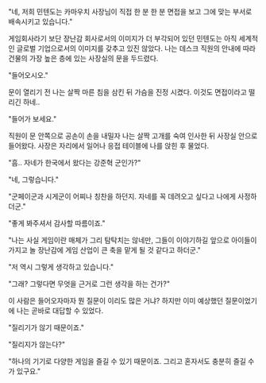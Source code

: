 "네, 저희 민텐도는 카마우치 사장님이 직접 한 분 한 분 면접을 보고 그에 맞는 부서로 배속시키고 있습니다."

게임회사라기 보단 장난감 회사로서의 이미지가 더 부각되어 있던 민텐도는 아직 세계적인 글로벌 기업으로서의 이미지를 갖추고 있진 않았다. 나는 데스크 직원의 안내에 따라 건물의 가장 높은 층에 있는 사장실의 문을 두드렸다.

"들어오시오."

문이 열리기 전 나는 살짝 마른 침을 삼킨 뒤 가슴을 진정 시켰다. 이것도 면접이라고 떨리긴 하네..

"들어가 보세요."

직원이 문 안쪽으로 공손이 손을 내밀자 나는 살짝 고개를 숙여 인사한 뒤 사장실 안으로 들어왔다. 사장은 자리에서 일어나 응접 테이블에 나를 앉힌 후 물었다.

"흠.. 자네가 한국에서 왔다는 강준혁 군인가?"

"네, 그렇습니다." 

"군페이군과 시게군이 어찌나 칭찬을 하던지. 자네를 꼭 데려오고 싶다고 나에게 사정하더군."

"좋게 봐주셔서 감사할 따름이죠."

"나는 사실 게임이란 매체가 그리 탐탁치는 않네만, 그들이 이야기하길 앞으로 아이들이 가지고 놀 장난감에 게임 산업이 큰 축을 맡게 될 것 같다고 하더군."

"저 역시 그렇게 생각하고 있습니다."

"그래? 그렇다면 무엇을 근거로 그런 생각을 하는 건가?"

이 사람은 들어오자마자 뭔 질문이 이리도 많은 거냐? 하지만 이미 예상했던 질문이었기에 나는 곧바로 대답할 수 있었다.

"질리기가 않기 때문이죠."

"질리지가 않는다?"

"하나의 기기로 다양한 게임을 즐길 수 있기 때문이죠. 그리고 혼자서도 충분히 즐길 수가 있구요."